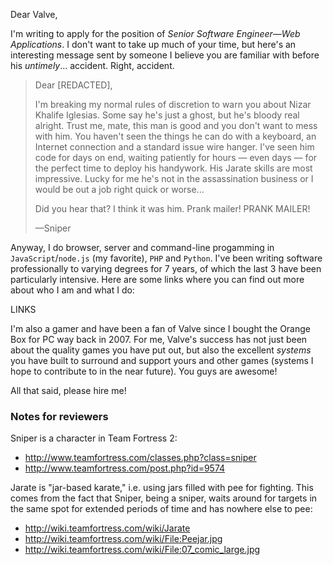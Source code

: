 Dear Valve,

I'm writing to apply for the position of *Senior Software Engineer—Web Applications*. I don't want to take up much of your time, but here's an interesting message sent by someone I believe you are familiar with before his *untimely*... accident. Right, accident.

> Dear [REDACTED],
>
> I'm breaking my normal rules of discretion to warn you about Nizar Khalife Iglesias. Some say he's just a ghost, but he's bloody real alright. Trust me, mate, this man is good and you don't want to mess with him. You haven't seen the things he can do with a keyboard, an Internet connection and a standard issue wire hanger. I've seen him code for days on end, waiting patiently for hours — even days — for the perfect time to deploy his handywork. His Jarate skills are most impressive. Lucky for me he's not in the assassination business or I would be out a job right quick or worse...
>
> Did you hear that? I think it was him. Prank mailer! PRANK MAILER!
>
> —Sniper

Anyway, I do browser, server and command-line progamming in `JavaScript`/`node.js` (my favorite), `PHP` and `Python`. I've been writing software professionally to varying degrees for 7 years, of which the last 3 have been particularly intensive. Here are some links where you can find out more about who I am and what I do:

LINKS

I'm also a gamer and have been a fan of Valve since I bought the Orange Box for PC way back in 2007. For me, Valve's success has not just been about the quality games you have put out, but also the excellent *systems* you have built to surround and support yours and other games (systems I hope to contribute to in the near future). You guys are awesome!

All that said, please hire me!


### Notes for reviewers ###

Sniper is a character in Team Fortress 2:

- http://www.teamfortress.com/classes.php?class=sniper
- http://www.teamfortress.com/post.php?id=9574

Jarate is "jar-based karate," i.e. using jars filled with pee for fighting. This comes from the fact that Sniper, being a sniper, waits around for targets in the same spot for extended periods of time and has nowhere else to pee:

- http://wiki.teamfortress.com/wiki/Jarate
- http://wiki.teamfortress.com/wiki/File:Peejar.jpg
- http://wiki.teamfortress.com/wiki/File:07_comic_large.jpg
